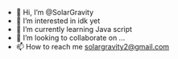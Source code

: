 - 👋 Hi, I’m @SolarGravity
- 👀 I’m interested in idk yet
- 🌱 I’m currently learning Java script
- 💞️ I’m looking to collaborate on ...
- 📫 How to reach me solargravity2@gmail.com
<!---
SolarGravity/SolarGravity is a ✨ special ✨ repository because its `README.md` (this file) appears on your GitHub profile.
You can click the Preview link to take a look at your changes.
--->
